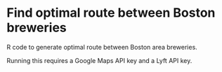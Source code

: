 # Find optimal route between Boston breweries
R code to generate optimal route between Boston area breweries.

Running this requires a Google Maps API key and a Lyft API key.
